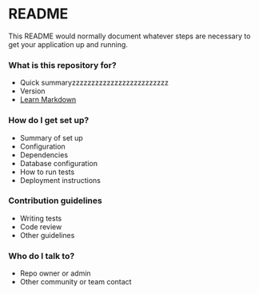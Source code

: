 # README #

This README would normally document whatever steps are necessary to get your application up and running.

### What is this repository for? ###

* Quick summaryzzzzzzzzzzzzzzzzzzzzzzzzz
* Version
* [Learn Markdown](https://bitbucket.org/tutorials/markdowndemo)

### How do I get set up? ###

* Summary of set up
* Configuration
* Dependencies
* Database configuration
* How to run tests
* Deployment instructions

### Contribution guidelines ###

* Writing tests
* Code review
* Other guidelines

### Who do I talk to? ###

* Repo owner or admin
* Other community or team contact
